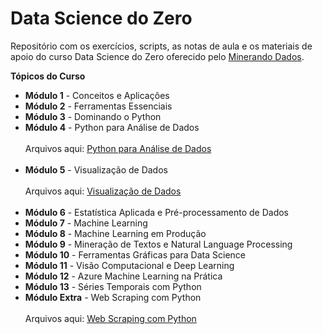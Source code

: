 # Data Science do Zero

Repositório com os exercícios, scripts, as notas de aula e os materiais de apoio do curso Data Science do Zero oferecido pelo <a href="https://minerandodados.com.br/">Minerando Dados</a>.

**Tópicos do Curso**
 - <b>Módulo 1</b> - Conceitos e Aplicações
 - <b>Módulo 2</b> - Ferramentas Essenciais
 - <b>Módulo 3</b> - Dominando o Python
 - <b>Módulo 4</b> - Python para Análise de Dados
 <br></br>
 Arquivos aqui: <a href="https://github.com/brunatoloti/data-science-do-zero/tree/main/Python%20para%20An%C3%A1lise%20de%20Dados">Python para Análise de Dados</a>
 <br></br>
 - <b>Módulo 5</b> - Visualização de Dados
 <br></br>
 Arquivos aqui: <a href="https://github.com/brunatoloti/data-science-do-zero/tree/main/Visualiza%C3%A7%C3%A3o%20de%20Dados">Visualização de Dados</a>
 <br></br>
 - <b>Módulo 6</b> - Estatística Aplicada e Pré-processamento de Dados
 - <b>Módulo 7</b> - Machine Learning
 - <b>Módulo 8</b> - Machine Learning em Produção
 - <b>Módulo 9</b> - Mineração de Textos e Natural Language Processing
 - <b>Módulo 10</b> - Ferramentas Gráficas para Data Science
 - <b>Módulo 11</b> - Visão Computacional e Deep Learning
 - <b>Módulo 12</b> - Azure Machine Learning na Prática
 - <b>Módulo 13</b> - Séries Temporais com Python
 - <b>Módulo Extra</b> - Web Scraping com Python
 <br></br>
 Arquivos aqui: <a href="https://github.com/brunatoloti/web-scraping-tripadvisor">Web Scraping com Python</a>

